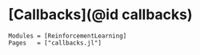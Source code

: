# [Callbacks](@id callbacks)

```@autodocs
Modules = [ReinforcementLearning]
Pages   = ["callbacks.jl"]
```

